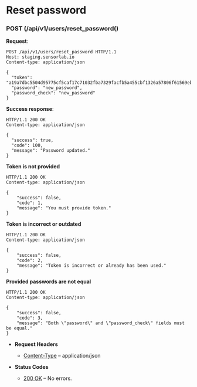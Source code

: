# Reset password


### POST (/api/v1/users/reset_password()
**Request**:

```
POST /api/v1/users/reset_password HTTP/1.1
Host: staging.sensorlab.io
Content-type: application/json

{
  "token": "a19a7dbc5504d95775cf5caf17c71032fba7329facfb5a455cbf1326a57806f61569eb8b3912b1429387b04b5252f4a045839ac80319ef732c37f1f78870784b"
  "password": "new_password",
  "password_check": "new_password"
}
```

**Success response**:

```
HTTP/1.1 200 OK
Content-type: application/json

{
  "success": true,
  "code": 100,
  "message": "Password updated."
}
```

**Token is not provided**

```
HTTP/1.1 200 OK
Content-type: application/json

{
    "success": false,
    "code": 1,
    "message": "You must provide token."
}
```

**Token is incorrect or outdated**

```
HTTP/1.1 200 OK
Content-type: application/json

{
    "success": false,
    "code": 2,
    "message": "Token is incorrect or already has been used."
}
```

**Provided passwords are not equal**

```
HTTP/1.1 200 OK
Content-type: application/json

{
    "success": false,
    "code": 3,
    "message": "Both \"password\" and \"password_check\" fields must be equal."
}
```


* **Request Headers**

    
    * [Content-Type](https://tools.ietf.org/html/rfc7231#section-3.1.1.5) – application/json



* **Status Codes**

    
    * [200 OK](http://www.w3.org/Protocols/rfc2616/rfc2616-sec10.html#sec10.2.1) – No errors.
